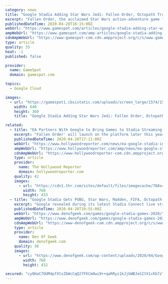 ```yaml
---
category: news
title: "Google Stadia Adding Star Wars Jedi: Fallen Order, Octopath Traveler, And More Games"
excerpt: "Fallen Order, the acclaimed Star Wars action-adventure game from Respawn. Jedi: Fallen Order hits the service this fall, with installments of Madden NFL and FIFA set to follow in the winter. In addition to the three EA games,"
publishedDateTime: 2020-04-28T16:15:00Z
webUrl: "https://www.gamespot.com/articles/google-stadia-adding-star-wars-jedi-fallen-order-o/1100-6476549/"
ampWebUrl: "https://www.gamespot.com/amp-articles/google-stadia-adding-star-wars-jedi-fallen-order-o/1100-6476549/"
cdnAmpWebUrl: "https://www-gamespot-com.cdn.ampproject.org/c/s/www.gamespot.com/amp-articles/google-stadia-adding-star-wars-jedi-fallen-order-o/1100-6476549/"
type: article
quality: 35
heat: -1
published: false

provider:
  name: GameSpot
  domain: gamespot.com

topics:
  - Google Cloud

images:
  - url: "https://gamespot1.cbsistatic.com/uploads/screen_large/1574/15746725/3604679-star-wars-jedi-fallen-order-review-nologo.jpg"
    width: 640
    height: 360
    title: "Google Stadia Adding Star Wars Jedi: Fallen Order, Octopath Traveler, And More Games"

related:
  - title: "EA Partners With Google to Bring Games to Stadia Streaming Service"
    excerpt: "Fallen Order' will launch on the platform later this year, followed by sports titles from the 'FIFA' and 'Madden NFL' franchises."
    publishedDateTime: 2020-04-28T17:11:00Z
    webUrl: "https://www.hollywoodreporter.com/news/ea-google-stadia-ink-partnership-1292238"
    ampWebUrl: "https://www.hollywoodreporter.com/amp/news/ea-google-stadia-ink-partnership-1292238"
    cdnAmpWebUrl: "https://www-hollywoodreporter-com.cdn.ampproject.org/c/s/www.hollywoodreporter.com/amp/news/ea-google-stadia-ink-partnership-1292238"
    type: article
    provider:
      name: The Hollywood Reporter
      domain: hollywoodreporter.com
    quality: 42
    images:
      - url: "https://cdn1.thr.com/sites/default/files/imagecache/768x433/2019/10/jfo_launchscreens_cal_cu_v09_copy-h_2019.jpg"
        width: 768
        height: 433
  - title: "Google Stadia Gets PUBG, Star Wars, Madden, FIFA, Octopath Traveler, and More Games"
    excerpt: "Google revealed during its latest Stadia Connect live stream that 11 more games are joining the service, including a trio of Electronic Arts’ biggest titles. Star Wars: Jedi Fallen Order, the hit action-adventure game from Respawn Entertainment,"
    publishedDateTime: 2020-04-28T19:55:00Z
    webUrl: "https://www.denofgeek.com/games/google-stadia-games-2020/"
    ampWebUrl: "https://www.denofgeek.com/games/google-stadia-games-2020/?amp"
    cdnAmpWebUrl: "https://www-denofgeek-com.cdn.ampproject.org/c/s/www.denofgeek.com/games/google-stadia-games-2020/?amp"
    type: article
    provider:
      name: Den Of Geek
      domain: denofgeek.com
    quality: 36
    images:
      - url: "https://www.denofgeek.com/wp-content/uploads/2020/04/Google-Stadia.jpg?resize=768%2C432"
        width: 768
        height: 432

secured: "cyOHaC7OUM4pfXtsZbWcCqQ27FKCm0wi9++qaRRyz1kJjbWBJeSItX1cKb7zTRR4HwTZsArGynSC3KZNg2VzwN5SjC1mHqlv9HdSIJylZD0UyakEEUO8vM0z39WD/umMpYAr839J7nJCJ3//tPNorJJRURvTbmVMsLr0tY+rpDDnqsEkjGJatbnIsQiksTpespVsUk9giaM75qJDAIucbX+IoCIBl5PO4OTkhMHFqlInYXcsM/PmkHspjJh7fZich/XV2Ojm81rJ0g9Ztvw6hUwgVQJc9EUPEOki8JM6KqWo1obrq3d2N8SAwqaucN4fikYk8NpZajklGEW+K0LYyR45fKjr3i/xuWrFAxx5yqjcKLYyPV+wtwnv6aGK8Z6vH6Mqs3CcxyG7xKaJWlsNSUlwUf5Xzux31okex3agGe2oThLc57AEaBnRt5XRjJY9DUry410Vp2R+A2meqlkcEg7E4+ys+knsdlUlI3+7B4I=;PDLYCiUD0Nvw2qTphba+jg=="
---
```


